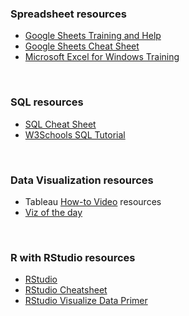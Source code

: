 ### Spreadsheet resources

- [Google Sheets Training and Help](https://support.google.com/a/users/answer/9282959?visit_id=637361702049227170-1815413770&rd=1)
- [Google Sheets Cheat Sheet](https://support.google.com/a/users/answer/9300022)
- [Microsoft Excel for Windows Training](https://support.microsoft.com/en-us/office/excel-for-windows-training-9bc05390-e94c-46af-a5b3-d7c22f6990bb)

&nbsp;

### SQL resources

- [SQL Cheat Sheet](https://towardsdatascience.com/sql-cheat-sheet-776f8e3189fa)
- [W3Schools SQL Tutorial](https://www.w3schools.com/sql/default.asp)

&nbsp;

### Data Visualization resources

- Tableau [How-to Video](https://public.tableau.com/en-us/s/resources) resources
- [Viz of the day](https://public.tableau.com/en-us/gallery/?tab=viz-of-the-day&type=viz-of-the-day)

&nbsp;

### R with RStudio resources

- [RStudio](https://rstudio.com/)
- [RStudio Cheatsheet](https://rstudio.com/resources/cheatsheets/)
- [RStudio Visualize Data Primer](https://rstudio.cloud/learn/primers/3)
